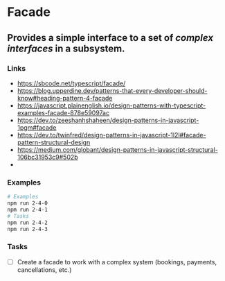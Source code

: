 # Facade

## Provides a **simple interface** to a set of _complex interfaces_ in a subsystem.

### Links

- https://sbcode.net/typescript/facade/
- https://blog.upperdine.dev/patterns-that-every-developer-should-know#heading-pattern-4-facade
- https://javascript.plainenglish.io/design-patterns-with-typescript-examples-facade-878e59097ac
- https://dev.to/zeeshanhshaheen/design-patterns-in-javascript-1pgm#facade
- https://dev.to/twinfred/design-patterns-in-javascript-1l2l#facade-pattern-structural-design
- https://medium.com/globant/design-patterns-in-javascript-structural-106bc31953c9#502b
-

### Examples

```bash
# Examples
npm run 2-4-0
npm run 2-4-1
# Tasks
npm run 2-4-2
npm run 2-4-3
```

### Tasks

- [ ] Create a facade to work with a complex system (bookings, payments, cancellations, etc.)
